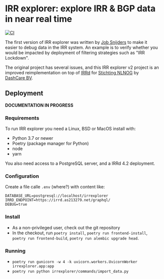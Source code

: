 # IRR explorer: explore IRR & BGP data in near real time

[![CI](https://circleci.com/gh/dashcare/irrexplorer.svg?style=svg)](https://circleci.com/gh/dashcare/irrexplorer)

The first version of IRR explorer was written by
[Job Snijders](https://github.com/job/irrexplorer) to make it easier to debug
data in the IRR system. An example is to verify whether you would be impacted
by deployment of filtering strategies such as "IRR Lockdown".

The original project has several issues, and this IRR explorer v2 project
is an improved reimplementation on top of [IRRd](https://github.com/irrdnet/irrd)
for [Stichting NLNOG](https://nlnog.net/) by [DashCare BV](https://dashcare.nl/).


## Deployment

**DOCUMENTATION IN PROGRESS**

### Requirements

To run IRR explorer you need a Linux, BSD or MacOS install with:

* Python 3.7 or newer
* Poetry (package manager for Python)
* node
* yarn

You also need access to a PostgreSQL server, and a IRRd 4.2 deployment.

### Configuration

Create a file calle `.env` (where?) with content like:
```
DATABASE_URL=postgresql://localhost/irrexplorer
IRRD_ENDPOINT=https://irrd.as213279.net/graphql/
DEBUG=true
```

### Install

* As a non-privileged user, check out the git repository
* In the checkout, run `poetry install`, `poetry run frontend-install`, `poetry run frontend-build`, `poetry run alembic upgrade head`.

### Running

* `poetry run gunicorn -w 4 -k uvicorn.workers.UvicornWorker irrexplorer.app:app`
* `poetry run python irrexplorer/commands/import_data.py`
